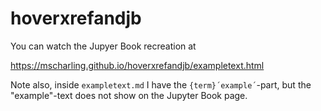 # hoverxrefandjb

You can watch the Jupyer Book recreation at

https://mscharling.github.io/hoverxrefandjb/exampletext.html

Note also, inside `exampletext.md` I have the `{term}´example´`-part, but the "example"-text does not show on the Jupyter Book page.
